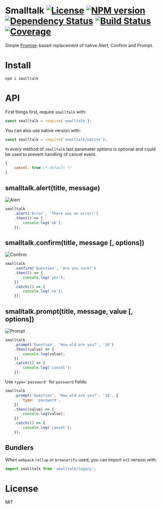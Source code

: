# Smalltalk [![License][LicenseIMGURL]][LicenseURL] [![NPM version][NPMIMGURL]][NPMURL] [![Dependency Status][DependencyStatusIMGURL]][DependencyStatusURL] [![Build Status][BuildStatusIMGURL]][BuildStatusURL] [![Coverage][CoverageIMGURL]][CoverageURL]

Simple [Promise](https://developer.mozilla.org/en/docs/Web/JavaScript/Reference/Global_Objects/Promise)-based replacement of native Alert, Confirm and Prompt.

# Install

```
npm i smalltalk
```

# API

First things first, require `smalltalk` with:

```js
const smalltalk = require('smalltalk');
```

You can also use native version with:

```js
const smalltalk = require('smalltalk/native');
```

In every method of `smalltalk` last parameter *options* is optional and could be used
to prevent handling of cancel event.

```js
{
    cancel: true /* default */
}
```

## smalltalk.alert(title, message)

![Alert](https://raw.githubusercontent.com/coderaiser/smalltalk/master/screen/alert.png "Alert")

```js
smalltalk
    .alert('Error', 'There was an error!')
    .then(() => {
        console.log('ok');
    });
```

## smalltalk.confirm(title, message [, options])

![Confirm](https://raw.githubusercontent.com/coderaiser/smalltalk/master/screen/confirm.png "Confirm")

```js
smalltalk
    .confirm('Question', 'Are you sure?')
    .then(() => {
        console.log('yes');
    })
    .catch(() => {
        console.log('no');
    });
```

## smalltalk.prompt(title, message, value [, options])

![Prompt](https://raw.githubusercontent.com/coderaiser/smalltalk/master/screen/prompt.png "Prompt")

```js
smalltalk
    .prompt('Question', 'How old are you?', '10')
    .then((value) => {
        console.log(value);
    })
    .catch(() => {
        console.log('cancel');
    });
```

Use `type='password'` for `password` fields:

```js
smalltalk
    .prompt('Question', 'How old are you?', '10', {
        type: 'password',
    })
    .then((value) => {
        console.log(value);
    })
    .catch(() => {
        console.log('cancel');
    });
```

## Bundlers

When `webpack` `rollup` or `browserify` used, you can import `es5` version with:

```js
import smalltalk from 'smalltalk/legacy';
```

# License
MIT

[NPMIMGURL]:                https://img.shields.io/npm/v/smalltalk.svg?style=flat
[BuildStatusIMGURL]:        https://img.shields.io/travis/coderaiser/smalltalk/master.svg?style=flat
[DependencyStatusIMGURL]:   https://img.shields.io/david/coderaiser/smalltalk.svg?style=flat
[LicenseIMGURL]:            https://img.shields.io/badge/license-MIT-317BF9.svg?style=flat
[NPMURL]:                   https://npmjs.org/package/smalltalk "npm"
[BuildStatusURL]:           https://travis-ci.org/coderaiser/smalltalk  "Build Status"
[DependencyStatusURL]:      https://david-dm.org/coderaiser/smalltalk "Dependency Status"
[LicenseURL]:               https://tldrlegal.com/license/mit-license "MIT License"

[CoverageURL]:              https://coveralls.io/github/coderaiser/smalltalk?branch=master
[CoverageIMGURL]:           https://coveralls.io/repos/coderaiser/smalltalk/badge.svg?branch=master&service=github

